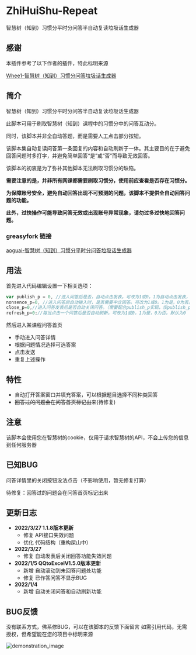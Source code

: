 # ZhiHuiShu-Repeat

智慧树（知到）习惯分平时分问答半自动复读垃圾话生成器

## 感谢

本插件参考了以下作者的插件，特此标明来源

[Whee1-智慧树（知到）习惯分问答垃圾话生成器](https://greasyfork.org/zh-CN/scripts/426715-whee1-%E6%99%BA%E6%85%A7%E6%A0%91-%E7%9F%A5%E5%88%B0-%E4%B9%A0%E6%83%AF%E5%88%86%E9%97%AE%E7%AD%94%E5%9E%83%E5%9C%BE%E8%AF%9D%E7%94%9F%E6%88%90%E5%99%A8)

## 简介

智慧树（知到）习惯分平时分问答半自动复读垃圾话生成器

此脚本可用于刷取智慧树（知到）课程中的习惯分中的问答互动分。

同时，该脚本并非全自动答题，而是需要人工点击部分按钮。

该脚本集自动复读问答第一条回复的内容和自动刷新于一体。其主要目的在于避免回答问题时多打字，并避免简单回答“是”或“否”而导致无效回答。

该脚本的初衷是为了弥补其他脚本无法刷取习惯分的缺陷。

**需要注意的是，并非所有网课都需要刷取习惯分，使用前应查看是否存在习惯分。**

**为保障账号安全，避免自动回答出现不可预测的问题，该脚本不提供全自动回答问题的功能。**

**此外，过快操作可能导致问答无效或出现账号异常现象，请勿过多过快地回答问题。**

### greasyfork 链接

[aoguai-智慧树（知到）习惯分平时分问答垃圾话生成器](https://greasyfork.org/zh-CN/scripts/437990-aoguai-%E6%99%BA%E6%85%A7%E6%A0%91-%E7%9F%A5%E5%88%B0-%E4%B9%A0%E6%83%AF%E5%88%86%E5%B9%B3%E6%97%B6%E5%88%86%E9%97%AE%E7%AD%94%E5%9E%83%E5%9C%BE%E8%AF%9D%E7%94%9F%E6%88%90%E5%99%A8
)

## 用法
首先进入代码编辑设置一下相关选项：

```JavaScript
var publish_p = 0, //进入问答后是否，自动点击发表。可改为1或0。1为自动点击发表，0为手动点击发表。默认为0
nonsence_p=0, //进入问答后自动输入时，是否需要中立回答。可改为1或0。1为是，0为否。默认为0
close_p=0,//进入问答发表后是否自动关闭问答。（需要配合publish_p实现，仅publish_p开启时有效）可改为1或0。1为是，0为否。默认为0
refresh_p=0;//每当点击一个问答后是否自动刷新。可改为1或0。1为是，0为否。默认为0
```

然后进入某课程问答首页

* 手动进入问答详情
* 根据问题情况选择可选答案
* 点击发送
* 重复上述操作

## 特性

* 自动打开答案窗口并填充答案，可以根据题目选择不同种类回答
* ~~回答过的问题会在问答首页标记出来~~(待修复)

## 注意

该脚本会使用您在智慧树的cookie，仅用于请求智慧树的API，不会上传您的信息到任何服务器

## 已知BUG
问答详情里的关闭按钮没法点击（不影响使用，暂无修复打算）

待修复：回答过的问题会在问答首页标记出来

## 更新日志
- **2022/3/27 1.1.8版本更新**
    - 修复 API接口失效问题
    - 优化 代码结构（重构屎山中）
- **2022/3/27**
    - 修复 自动发表后关闭回答功能失效问题
- **2022/1/5 QQtoExcelV1.5.0版本更新**
    - 新增 自动滚动到未回答问题处功能
    - 修复 已作答问答不显示BUG
- **2022/1/4**
    - 新增 自动关闭问答和自动刷新功能
    
## BUG反馈

没有联系方式，佛系修BUG，可以在该脚本的反馈下面留言
如需引用代码，无需授权，但希望能在您的项目中标明来源

<img src="https://github.com/aoguai/ZhiHuiShu-Repeat/blob/main/images/demonstration.png"  alt="demonstration_image" />
